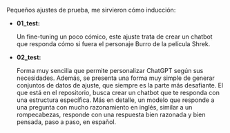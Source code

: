 Pequeños ajustes de prueba, me sirvieron cómo inducción:

* **01_test:**
  
    Un fine-tuning un poco cómico, este ajuste trata de crear un chatbot que responda cómo si fuera el personaje Burro de la película Shrek.

* **02_test:**

    Forma muy sencilla que permite personalizar ChatGPT según sus necesidades. Además, se presenta una forma muy simple de generar conjuntos de datos de ajuste, que siempre es la parte más desafiante. El que está en el repositorio, busca crear un chatbot que te responda con una estructura específica. Más en detalle, un modelo que responde a una pregunta con mucho razonamiento en inglés, similar a un rompecabezas, responde con una respuesta bien razonada y bien pensada, paso a paso, en español.